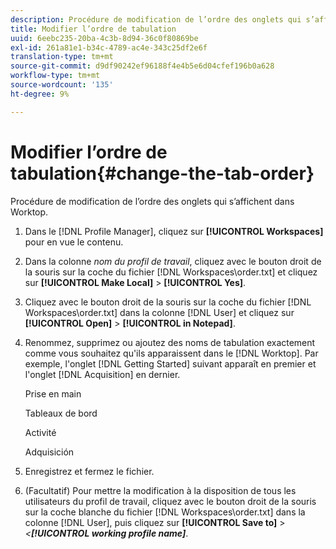 ```yaml
---
description: Procédure de modification de l’ordre des onglets qui s’affichent dans Worktop.
title: Modifier l’ordre de tabulation
uuid: 6eebc235-20ba-4c3b-8d94-36c0f80869be
exl-id: 261a81e1-b34c-4789-ac4e-343c25df2e6f
translation-type: tm+mt
source-git-commit: d9df90242ef96188f4e4b5e6d04cfef196b0a628
workflow-type: tm+mt
source-wordcount: '135'
ht-degree: 9%

---
```


# Modifier l’ordre de tabulation{#change-the-tab-order}

Procédure de modification de l’ordre des onglets qui s’affichent dans Worktop.

1. Dans le [!DNL Profile Manager], cliquez sur **[!UICONTROL Workspaces]** pour en vue le contenu.
1. Dans la colonne *nom du profil de travail*, cliquez avec le bouton droit de la souris sur la coche du fichier [!DNL Workspaces\order.txt] et cliquez sur **[!UICONTROL Make Local]** > **[!UICONTROL Yes]**.
1. Cliquez avec le bouton droit de la souris sur la coche du fichier [!DNL Workspaces\order.txt] dans la colonne [!DNL User] et cliquez sur **[!UICONTROL Open]** > **[!UICONTROL in Notepad]**.
1. Renommez, supprimez ou ajoutez des noms de tabulation exactement comme vous souhaitez qu&#39;ils apparaissent dans le [!DNL Worktop]. Par exemple, l&#39;onglet [!DNL Getting Started] suivant apparaît en premier et l&#39;onglet [!DNL Acquisition] en dernier.

   Prise en main

   Tableaux de bord

   Activité

   Adquisición

1. Enregistrez et fermez le fichier.
1. (Facultatif) Pour mettre la modification à la disposition de tous les utilisateurs du profil de travail, cliquez avec le bouton droit de la souris sur la coche blanche du fichier [!DNL Workspaces\order.txt] dans la colonne [!DNL User], puis cliquez sur **[!UICONTROL Save to]** > *&lt;**[!UICONTROL working profile name]***.
